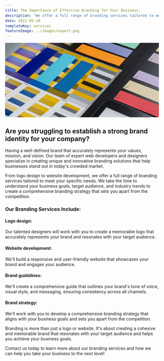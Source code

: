 ```yaml
---
title: The Importance of Effective Branding for Your Business.
description: "We offer a full range of branding services tailored to meet your specific needs."
date: 2021-05-10
templateKey: services
featureImage: ../images/export.png
---
```


![Drag Racing](../images/branding.png)
## Are you struggling to establish a strong brand identity for your company?



Having a well-defined brand that accurately represents your values, mission, and vision. Our team of expert web developers and designers specialize in creating unique and innovative branding solutions that help businesses stand out in today's crowded market.

From logo design to website development, we offer a full range of branding services tailored to meet your specific needs. We take the time to understand your business goals, target audience, and industry trends to create a comprehensive branding strategy that sets you apart from the competition.

### Our Branding Services Include:

#### Logo design:
 Our talented designers will work with you to create a memorable logo that accurately represents your brand and resonates with your target audience.

#### Website development:
 We'll build a responsive and user-friendly website that showcases your brand and engages your audience.

#### Brand guidelines:
 We'll create a comprehensive guide that outlines your brand's tone of voice, visual style, and messaging, ensuring consistency across all channels.

#### Brand strategy: 
We'll work with you to develop a comprehensive branding strategy that aligns with your business goals and sets you apart from the competition.


Branding is more than just a logo or website. It's about creating a cohesive and memorable brand that resonates with your target audience and helps you achieve your business goals. 

Contact us today to learn more about our branding services and how we can help you take your business to the next level!